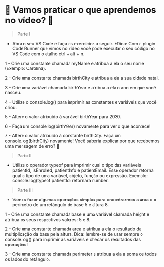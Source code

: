 # :rocket: Vamos praticar o que aprendemos no vídeo? 💪
> Parte I
- Abra o seu VS Code e faça os exercícios a seguir.
*Dica: Com o plugin Code Runner que vimos no vídeo você pode executar o seu código no VS Code com o atalho ctrl + alt + n. 


1 - Crie uma constante chamada myName e atribua a ela o seu nome (Exemplo: Carolina).

2 - Crie uma constante chamada birthCity e atribua a ela a sua cidade natal.

3 - Crie uma variável chamada birthYear e atribua a ela o ano em que você nasceu.

4 - Utilize o console.log() para imprimir as constantes e variáveis que você criou.

5 - Altere o valor atribuído à variável birthYear para 2030. 

6 - Faça um console.log(birthYear) novamente para ver o que acontece!

7 - Altere o valor atribuído à constante birthCity. Faça um console.log(birthCity) novamente! Você saberia explicar por que recebemos uma mensagem de erro? 🤔

> Parte II

- Utilize o operador typeof para imprimir qual o tipo das variáveis patientId, isEnrolled, patientInfo e patientEmail. Esse operador retorna qual o tipo de uma variável, objeto, função ou expressão. Exemplo: console.log(typeof patientId) retornará number.

> Parte III

- Vamos fazer algumas operações simples para encontrarmos a área e o perímetro de um retângulo de base 5 e altura 8.

1 - Crie uma constante chamada base e uma variável chamada height e atribua os seus respectivos valores: 5 e 8.


2 - Crie uma constante chamada area e atribua a ela o resultado da multiplicação da base pela altura. Dica: lembre-se de usar sempre o console.log() para imprimir as variáveis e checar os resultados das operações!


3 - Crie uma constante chamada perimeter e atribua a ela a soma de todos os lados do retângulo.

